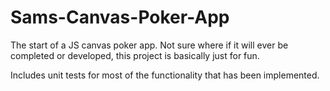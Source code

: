 Sams-Canvas-Poker-App
======================

The start of a JS canvas poker app. Not sure where if it will ever be completed or developed, this project is basically just for fun.

Includes unit tests for most of the functionality that has been implemented.
